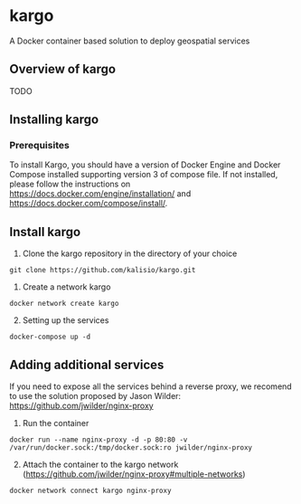# kargo
A Docker container based solution to deploy geospatial services

## Overview of kargo

TODO

## Installing kargo

### Prerequisites

To install Kargo, you should have a version of Docker Engine and Docker Compose installed supporting version 3 of compose file. 
If not installed, please follow the instructions on https://docs.docker.com/engine/installation/ and https://docs.docker.com/compose/install/.

## Install kargo

1. Clone the kargo repository in the directory of your choice

`git clone https://github.com/kalisio/kargo.git`

1. Create a network kargo

`docker network create kargo`

2. Setting up the services

`docker-compose up -d` 

## Adding additional services

If you need to expose all the services behind a reverse proxy, we recomend to use the solution proposed by Jason Wilder:
https://github.com/jwilder/nginx-proxy

1. Run the container

`docker run --name nginx-proxy -d -p 80:80 -v /var/run/docker.sock:/tmp/docker.sock:ro jwilder/nginx-proxy`

2. Attach the container to the kargo network (https://github.com/jwilder/nginx-proxy#multiple-networks)

`docker network connect kargo nginx-proxy`


